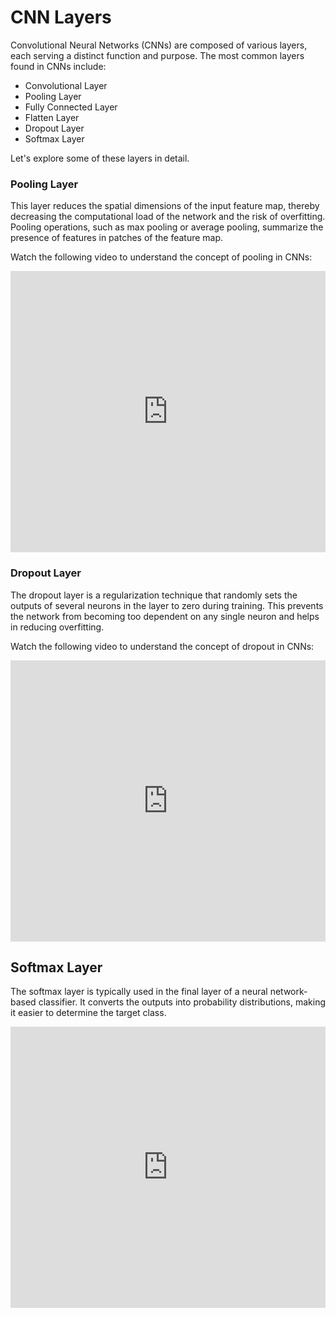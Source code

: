 # CNN Layers
Convolutional Neural Networks (CNNs) are composed of various layers, each serving a distinct function and purpose. The most common layers found in CNNs include:

- Convolutional Layer
- Pooling Layer
- Fully Connected Layer
- Flatten Layer
- Dropout Layer
- Softmax Layer

Let's explore some of these layers in detail.

### Pooling Layer
This layer reduces the spatial dimensions of the input feature map, thereby decreasing the computational load of the network and the risk of overfitting. Pooling operations, such as max pooling or average pooling, summarize the presence of features in patches of the feature map.

Watch the following video to understand the concept of pooling in CNNs:
<iframe width="100%" height="450" src="https://www.youtube.com/embed/KKmCnwGzSv8?si=USLhnS8ezpVIUndG" title="YouTube video player" frameborder="0" allow="accelerometer; autoplay; clipboard-write; encrypted-media; gyroscope; picture-in-picture; web-share" allowfullscreen></iframe>

### Dropout Layer
The dropout layer is a regularization technique that randomly sets the outputs of several neurons in the layer to zero during training. This prevents the network from becoming too dependent on any single neuron and helps in reducing overfitting.

Watch the following video to understand the concept of dropout in CNNs:
<iframe width="100%" height="450" src="https://www.youtube.com/embed/NhZVe50QwPM?si=t-vc4gSmsqNOsv_O" title="YouTube video player" frameborder="0" allow="accelerometer; autoplay; clipboard-write; encrypted-media; gyroscope; picture-in-picture; web-share" allowfullscreen></iframe>


## Softmax Layer
The softmax layer is typically used in the final layer of a neural network-based classifier. It converts the outputs into probability distributions, making it easier to determine the target class.


<iframe width="100%" height="450" src="https://www.youtube.com/embed/LLux1SW--oM?si=4Pn2EHdiV_Ir9lvm" title="YouTube video player" frameborder="0" allow="accelerometer; autoplay; clipboard-write; encrypted-media; gyroscope; picture-in-picture; web-share" allowfullscreen></iframe>
